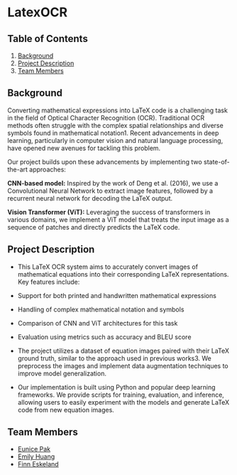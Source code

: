 # LatexOCR

## Table of Contents

1. [Background](#background)
2. [Project Description](#project-description)
3. [Team Members](#team-members)


## Background

Converting mathematical expressions into LaTeX code is a challenging task in the field of Optical Character Recognition (OCR). Traditional OCR methods often struggle with the complex spatial relationships and diverse symbols found in mathematical notation1. Recent advancements in deep learning, particularly in computer vision and natural language processing, have opened new avenues for tackling this problem.

Our project builds upon these advancements by implementing two state-of-the-art approaches:

**CNN-based model:** Inspired by the work of Deng et al. (2016), we use a Convolutional Neural Network to extract image features, followed by a recurrent neural network for decoding the LaTeX output.

**Vision Transformer (ViT):** Leveraging the success of transformers in various domains, we implement a ViT model that treats the input image as a sequence of patches and directly predicts the LaTeX code. 

## Project Description

- This LaTeX OCR system aims to accurately convert images of mathematical equations into their corresponding LaTeX representations. Key features include:

- Support for both printed and handwritten mathematical expressions

- Handling of complex mathematical notation and symbols

- Comparison of CNN and ViT architectures for this task

- Evaluation using metrics such as accuracy and BLEU score

- The project utilizes a dataset of equation images paired with their LaTeX ground truth, similar to the approach used in previous works3. We preprocess the images and implement data augmentation techniques to improve model generalization.

- Our implementation is built using Python and popular deep learning frameworks. We provide scripts for training, evaluation, and inference, allowing users to easily experiment with the models and generate LaTeX code from new equation images.

## Team Members
- [Eunice Pak](https://github.com/eunicepak)
- [Emily Huang](https://github.com/emilyjhuang)
- [Finn Eskeland](https://github.com/FinnEsk)

